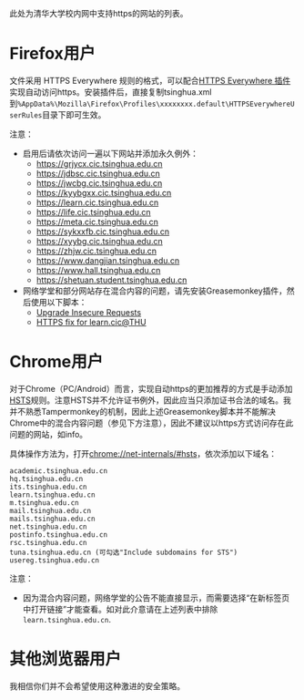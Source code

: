 此处为清华大学校内网中支持https的网站的列表。

# Firefox用户

文件采用 HTTPS Everywhere 规则的格式，可以配合[HTTPS Everywhere 插件](https://www.eff.org/https-everywhere)实现自动访问https。安装插件后，直接复制tsinghua.xml到`%AppData%\Mozilla\Firefox\Profiles\xxxxxxxx.default\HTTPSEverywhereUserRules`目录下即可生效。

注意：

* 启用后请依次访问一遍以下网站并添加永久例外：
  * https://grjycx.cic.tsinghua.edu.cn
  * https://jdbsc.cic.tsinghua.edu.cn
  * https://jwcbg.cic.tsinghua.edu.cn
  * https://kyybgxx.cic.tsinghua.edu.cn
  * https://learn.cic.tsinghua.edu.cn
  * https://life.cic.tsinghua.edu.cn
  * https://meta.cic.tsinghua.edu.cn
  * https://sykxxfb.cic.tsinghua.edu.cn
  * https://xyybg.cic.tsinghua.edu.cn
  * https://zhjw.cic.tsinghua.edu.cn
  * https://www.dangjian.tsinghua.edu.cn
  * https://www.hall.tsinghua.edu.cn
  * https://shetuan.student.tsinghua.edu.cn
* 网络学堂和部分网站存在混合内容的问题，请先安装Greasemonkey插件，然后使用以下脚本：
  * [Upgrade Insecure Requests](https://github.com/wangqr/dummy/raw/master/csp.user.js)
  * [HTTPS fix for learn.cic@THU](https://github.com/wangqr/dummy/raw/master/learnfix.user.js)

# Chrome用户

对于Chrome（PC/Android）而言，实现自动https的更加推荐的方式是手动添加[HSTS](https://zh.wikipedia.org/wiki/HTTP%E4%B8%A5%E6%A0%BC%E4%BC%A0%E8%BE%93%E5%AE%89%E5%85%A8)规则。注意HSTS并不允许证书例外，因此应当只添加证书合法的域名。我并不熟悉Tampermonkey的机制，因此上述Greasemonkey脚本并不能解决Chrome中的混合内容问题（参见下方注意），因此不建议以https方式访问存在此问题的网站，如info。

具体操作方法为，打开[chrome://net-internals/#hsts](chrome://net-internals/#hsts)，依次添加以下域名：

```text
academic.tsinghua.edu.cn
hq.tsinghua.edu.cn
its.tsinghua.edu.cn
learn.tsinghua.edu.cn
m.tsinghua.edu.cn
mail.tsinghua.edu.cn
mails.tsinghua.edu.cn
net.tsinghua.edu.cn
postinfo.tsinghua.edu.cn
rsc.tsinghua.edu.cn
tuna.tsinghua.edu.cn (可勾选"Include subdomains for STS")
usereg.tsinghua.edu.cn
```

注意：

* 因为混合内容问题，网络学堂的公告不能直接显示，而需要选择“在新标签页中打开链接”才能查看。如对此介意请在上述列表中排除`learn.tsinghua.edu.cn`.

# 其他浏览器用户

我相信你们并不会希望使用这种激进的安全策略。